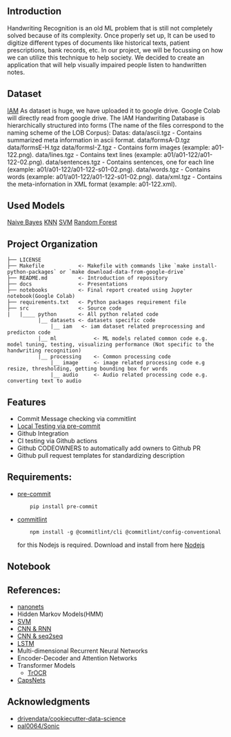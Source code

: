 ## Introduction

Handwriting Recognition is an old ML problem that is still not completely solved because of its complexity. Once properly set up, It can be used to digitize different types of documents like historical texts, patient prescriptions, bank records, etc. In our project, we will be focussing on how we can utilize this technique to help society. We decided to create an application that will help visually impaired people listen to handwritten notes.

## Dataset 
[IAM](https://fki.tic.heia-fr.ch/databases/download-the-iam-handwriting-database)
    As dataset is huge, we have uploaded it to google drive. Google Colab will directly read from google drive. 
    The IAM Handwriting Database is hierarchically structured into forms (The name of the files correspond to the naming scheme of the LOB Corpus):
    Datas:
    data/ascii.tgz - Contains summarized meta information in ascii format.
    data/formsA-D.tgz data/formsE-H.tgz data/formsI-Z.tgz - Contains form images (example: a01-122.png).
    data/lines.tgz - Contains text lines (example: a01/a01-122/a01-122-02.png).
    data/sentences.tgz - Contains sentences, one for each line (example: a01/a01-122/a01-122-s01-02.png).
    data/words.tgz - Contains words (example: a01/a01-122/a01-122-s01-02.png).
    data/xml.tgz - Contains the meta-infornation in XML format (example: a01-122.xml).
   
## Used Models

[Naive Bayes](https://en.wikipedia.org/wiki/Naive_Bayes_classifier)
[KNN](https://en.wikipedia.org/wiki/K-nearest_neighbors_algorithm)
[SVM](https://en.wikipedia.org/wiki/Support_vector_machine)
[Random Forest](https://en.wikipedia.org/wiki/Random_forest)

## Project Organization

```
├── LICENSE
├── Makefile           <- Makefile with commands like `make install-python-packages` or `make download-data-from-google-drive`
├── README.md          <- Introduction of repository
├── docs               <- Presentations
├── notebooks          <- Final report created using Jupyter notebook(Google Colab)
├── requirements.txt   <- Python packages requirement file
├── src                <- Source code
|   |____ python       <- All python related code
          |__ datasets <- datasets specific code
              |__ iam   <- iam dataset related preprocessing and predicton code
          |__ ml            <- ML models related common code e.g. model tuning, testing, visualizing performance (Not specific to the handwriting recognition)
          |__ processing    <- Common processing code
              |__ image     <- image related processing code e.g resize, thresholding, getting bounding box for words 
              |__ audio     <- Audio related processing code e.g. converting text to audio

```
## Features

- Commit Message checking via commitlint
- [Local Testing via pre-commit](https://pre-commit.com/)
- Github Integration 
- CI testing via Github actions
- Github CODEOWNERS to automatically add owners to Github PR
- Github pull request templates for standardizing description

## Requirements:
- [pre-commit](https://pre-commit.com/)
    ```
        pip install pre-commit
    ```
- [commitlint](https://github.com/conventional-changelog/commitlint)
    ```
        npm install -g @commitlint/cli @commitlint/config-conventional
    ```
    for this Nodejs is required. Download and install from here [Nodejs](https://nodejs.org/en/download/)


## Notebook


## References:

- [nanonets](https://nanonets.com/blog/handwritten-character-recognition/)
- Hidden Markov Models(HMM)
- [SVM](https://labelyourdata.com/articles/ai-handwriting-recognition)
- [CNN & RNN](https://towardsdatascience.com/build-a-handwritten-text-recognition-system-using-tensorflow-2326a3487cd5)
- [CNN & seq2seq](https://arxiv.org/abs/2112.13328)
- [LSTM](http://cs231n.stanford.edu/reports/2017/pdfs/810.pdf)
- Multi-dimensional Recurrent Neural Networks 
- Encoder-Decoder and Attention Networks
- Transformer Models
    - [TrOCR](https://utorontomist.medium.com/handwriting-recognition-using-deep-learning-14ec078872b0)
- [CapsNets](https://towardsdatascience.com/https-medium-com-rachelwiles-have-we-solved-the-problem-of-handwriting-recognition-712e279f373b)
    

## Acknowledgments
- [drivendata/cookiecutter-data-science](https://github.com/drivendata/cookiecutter-data-science)
- [pal0064/Sonic](https://github.com/pal0064/Sonic)
